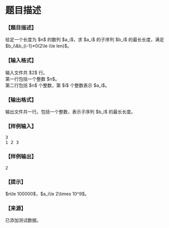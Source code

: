 # 题目描述


<h3>
【题目描述】
</h3>
<p>
给定一个长度为 $n$ 的数列 $a_i$，求 $a_i$ 的子序列 $b_i$ 的最长长度，满足 $b_i\&amp;b_{i-1}≠0(2\le i\le len)$。
</p>
<h3>
【输入格式】
</h3>
<p>
输入文件共 $2$ 行。<br/>
第一行包括一个整数 $n$。<br/>
第二行包括 $n$ 个整数，第 $i$ 个整数表示 $a_i$。
</p>
<h3>
【输出格式】
</h3>
<p>
输出文件共一行。包括一个整数，表示子序列 $b_i$ 的最长长度。
</p>
<h3>
【样例输入】
</h3>
<pre>3
1 2 3</pre>
<h3>
【样例输出】
</h3>
<pre>2</pre>
<h3>
【提示】
</h3>
<p>
$n\le 100000$，$a_i\le 2\times 10^9$。
</p>
<h3>
【来源】
</h3>
<div class="content">
<p>
已添加测试数据。
</p>
</div>
